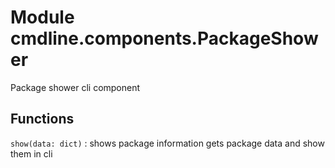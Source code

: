 Module cmdline.components.PackageShower
=======================================
Package shower cli component

Functions
---------

    
`show(data: dict)`
:   shows package information
    gets package data and show them in cli